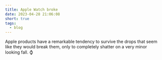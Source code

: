 ```yaml
---
title: Apple Watch broke
date: 2023-04-28 21:06:08
short: true
tags:
  - blog
---
```


Apple products have a remarkable tendency to survive the drops that seem like they would break them, only to completely shatter on a very minor looking fall. ⌚️
